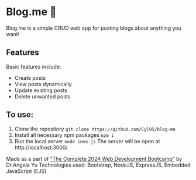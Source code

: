 # Blog.me 💬

Blog.me is a simple CRUD web app for posting blogs about anything you want! 

## Features
Basic features include:
- Create posts
- View posts dynamically
- Update existing posts
- Delete unwanted posts

## To use:

1. Clone the repository
   ` git clone https://github.com/Cyl05/blog-me `
2. Install all necessary npm packages
   ` npm i `
3. Run the local server
   ` node inex.js `
The server will be open at http://localhost:3000/

Made as a part of ["The Complete 2024 Web Development Bootcamp"](https://www.udemy.com/course/the-complete-web-development-bootcamp/) by Dr.Angela Yu
Technologies used: Bootstrap, NodeJS, ExpressJS, Embedded JavaScript (EJS)
